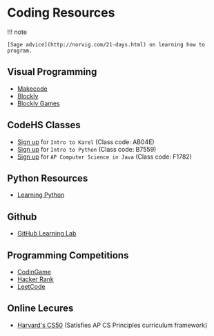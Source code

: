 # Coding Resources

!!! note 
    
    [Sage advice](http://norvig.com/21-days.html) on learning how to program.

## Visual Programming 
* [Makecode](https://www.microsoft.com/en-us/makecode)
* [Blockly](https://developers.google.com/blockly/)
* [Blockly Games](https://blockly-games.appspot.com/)

## CodeHS Classes
* [Sign up](http://codehs.com/go/AB04E) for ``Intro to Karel`` (Class code: AB04E) 
* [Sign up](http://codehs.com/go/B7559) for ``Intro to Python`` (Class code: B7559)
* [Sign up](http://codehs.com/go/F1782) for ``AP Computer Science in Java`` (Class code: F1782) 

## Python Resources
* [Learning Python](./learning-python/)


## Github
* [GitHub Learning Lab](https://lab.github.com)

## Programming Competitions
* [CodinGame](https://www.codingame.com)
* [Hacker Rank](https://www.hackerrank.com)
* [LeetCode](https://leetcode.com)

## Online Lecures
* [Harvard's CS50](https://ap.cs50.net) (Satisfies AP CS Principles curriculum framework)